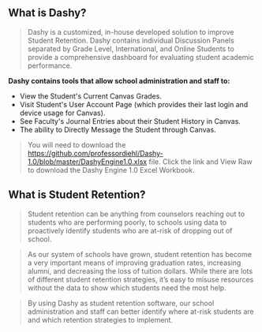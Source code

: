 ## What is Dashy?
> Dashy is a customized, in-house developed solution to improve Student Retention.   Dashy contains individual Discussion Panels separated by Grade Level, International, and Online Students to provide a comprehensive dashboard for evaluating student academic performance.  

**Dashy contains tools that allow school administration and staff to:**

* View the Student's Current Canvas Grades.
* Visit Student's User Account Page (which provides their last login and device usage for Canvas).
* See Faculty's Journal Entries about their Student History in Canvas.
* The ability to Directly Message the Student through Canvas.   

> You will need to download the https://github.com/professordiehl/Dashy-1.0/blob/master/DashyEngine1.0.xlsx file.  Click the link and View Raw to download the Dashy Engine 1.0 Excel Workbook.

## What is Student Retention?
> Student retention can be anything from counselors reaching out to students who are performing poorly, to schools using data to proactively identify students who are at-risk of dropping out of school.

> As our system of schools have grown, student retention has become a very important means of improving graduation rates, increasing alumni, and decreasing the loss of tuition dollars. While there are lots of different student retention strategies, it’s easy to misuse resources without the data to show which students need the most help.

> By using Dashy as student retention software, our school administration and staff can better identify where at-risk students are and which retention strategies to implement. 
